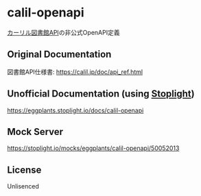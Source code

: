 # calil-openapi

[カーリル図書館API](https://calil.jp/doc/api.html)の非公式OpenAPI定義

## Original Documentation

図書館API仕様書: <https://calil.jp/doc/api_ref.html>

## Unofficial Documentation (using [Stoplight](https://eggplants.stoplight.io/docs/calil-openapi))

<https://eggplants.stoplight.io/docs/calil-openapi>

## Mock Server

<https://stoplight.io/mocks/eggplants/calil-openapi/50052013>

## License

Unlisenced
